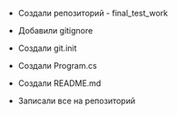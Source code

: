 * Создали репозиторий - final_test_work

* Добавили gitignore 

* Создали git.init

* Cоздали Program.cs

* Создали README.md

* Записали все на репозиторий

